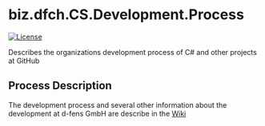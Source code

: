 # biz.dfch.CS.Development.Process
[![License](https://img.shields.io/badge/license-Apache%20License%202.0-blue.svg)](https://github.com/dfensgmbh/biz.dfch.Development.CS.Process/blob/master/LICENSE)

Describes the organizations development process of C# and other projects at GitHub

## Process Description

The development process and several other information about the development at d-fens GmbH are describe in the [Wiki](https://github.com/dfensgmbh/biz.dfch.CS.Development.Process/wiki)
